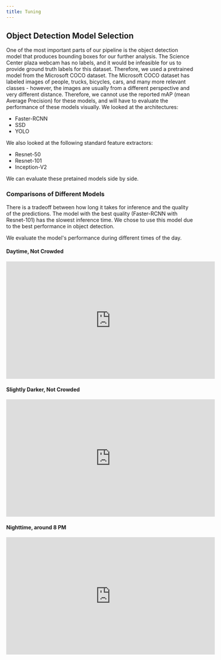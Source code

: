 ```yaml
---
title: Tuning
---
```

## Object Detection Model Selection

One of the most important parts of our pipeline is the object detection model
that produces bounding boxes for our further analysis.
The Science Center plaza webcam has no labels, and it would be infeasible
for us to provide ground truth labels for this dataset.
Therefore, we used a pretrained model from the Microsoft COCO dataset.
The Microsoft COCO dataset has labeled images of people, trucks, bicycles,
cars, and many more relevant classes - however, the images are usually from
a different perspective and very different distance.
Therefore, we cannot use the reported mAP (mean Average Precision) for these models, and will have
to evaluate the performance of these models visually.
We looked at the architectures:

* Faster-RCNN
* SSD
* YOLO

We also looked at the following standard feature extractors:

* Resnet-50
* Resnet-101
* Inception-V2

We can evaluate these pretained models side by side.

### Comparisons of Different Models

There is a tradeoff between how long it takes for inference and the quality
of the predictions. The model with the best quality (Faster-RCNN with Resnet-101) has the slowest inference time. We chose to use this model due to the best performance in object detection.

We evaluate the model's performance during different times of the day.

#### Daytime, Not Crowded

<iframe width="560" height="315" src="https://www.youtube.com/embed/F08-z8duKIE" frameborder="0" allow="accelerometer; autoplay; encrypted-media; gyroscope; picture-in-picture" allowfullscreen class="youtube"></iframe>

#### Slightly Darker, Not Crowded

<iframe width="560" height="315" src="https://www.youtube.com/embed/ZR53NL4JOVU" frameborder="0" allow="accelerometer; autoplay; encrypted-media; gyroscope; picture-in-picture" allowfullscreen class="youtube"></iframe>

#### Nighttime, around 8 PM

<iframe width="560" height="315" src="https://www.youtube.com/embed/KnjFIt1sypg" frameborder="0" allow="accelerometer; autoplay; encrypted-media; gyroscope; picture-in-picture" allowfullscreen class="youtube"></iframe>
